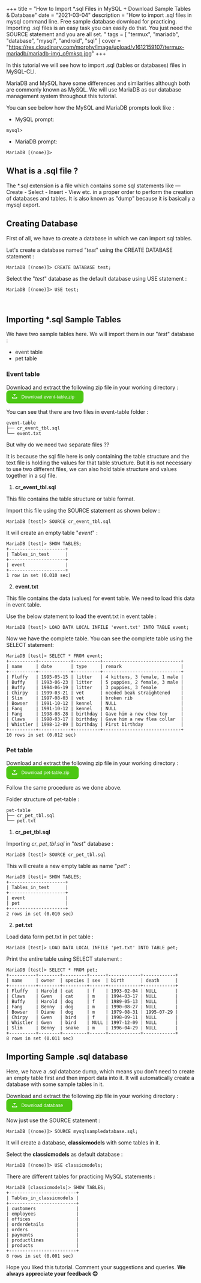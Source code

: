 +++
title = "How to Import *.sql Files in MySQL + Download Sample Tables & Database"
date = "2021-03-04"
description = "How to import .sql files in mysql command line. Free sample database download for practicing. Importing .sql files is an easy task you can easily do that. You just need the SOURCE statement and you are all set. "
tags = [
    "termux",
    "mariadb",
    "database",
    "mysql",
    "android",
    "sql"
]
cover = "https://res.cloudinary.com/morphy/image/upload/v1612159107/termux-mariadb/mariadb-img_o9mksp.jpg"
+++

In this tutorial we will see how to import .sql (tables or databases) files in MySQL-CLI.

MariaDB and MySQL have some differences and similarities although both are commonly known as MySQL. We will use MariaDB as our database management system throughout this tutorial.

You can see below how the MySQL and MariaDB prompts look like :

- MySQL prompt:

```
mysql>
```

- MariaDB prompt:

```
MariaDB [(none)]>
```

## What is a .sql file ?

The \*.sql extension is a file which contains some sql statements like — Create - Select - Insert - View etc. in a proper order to perform the creation of databases and tables. It is also known as "dump" because it is basically a mysql export.

## Creating Database

First of all, we have to create a database in which we can import sql tables.

Let's create a database named "_test_" using the CREATE DATABASE statement :

```
MariaDB [(none)]> CREATE DATABASE test;
```

Select the "_test_" database as the default database using USE statement :

```
MariaDB [(none)]> USE test;
```

<br>

## Importing \*.sql Sample Tables

We have two sample tables here. We will import them in our "_test_" database :

- event table
- pet table

### Event table

Download and extract the following zip file in your working directory : <a href="https://github.com/thetechnohack/files/raw/main/mysql%20samples/event-table.zip" class="buttonDownload">Download event-table.zip</a>

You can see that there are two files in event-table folder :

```
event-table
├── cr_event_tbl.sql
└── event.txt
```

But why do we need two separate files ??

It is because the sql file here is only containing the table structure and the text file is holding the values for that table structure.
But it is not necessary to use two different files, we can also hold table structure and values together in a sql file.

1. **cr_event_tbl.sql**

This file contains the table structure or table format.

Import this file using the SOURCE statement as shown below :

```
MariaDB [test]> SOURCE cr_event_tbl.sql
```

It will create an empty table "_event_" :

```
MariaDB [test]> SHOW TABLES;
+---------------------+
| Tables_in_test      |
+---------------------+
| event               |
+---------------------+
1 row in set (0.010 sec)
```

2. **event.txt**

This file contains the data (values) for event table. We need to load this data in event table.

Use the below statement to load the event.txt in event table :

```
MariaDB [test]> LOAD DATA LOCAL INFILE 'event.txt' INTO TABLE event;
```

Now we have the complete table. You can see the complete table using the SELECT statement:

```
MariaDB [test]> SELECT * FROM event;
+----------+------------+----------+-----------------------------+
| name     | date       | type     | remark                      |
+----------+------------+----------+-----------------------------+
| Fluffy   | 1995-05-15 | litter   | 4 kittens, 3 female, 1 male |
| Buffy    | 1993-06-23 | litter   | 5 puppies, 2 female, 3 male |
| Buffy    | 1994-06-19 | litter   | 3 puppies, 3 female         |
| Chirpy   | 1999-03-21 | vet      | needed beak straightened    |
| Slim     | 1997-08-03 | vet      | broken rib                  |
| Bowser   | 1991-10-12 | kennel   | NULL                        |
| Fang     | 1991-10-12 | kennel   | NULL                        |
| Fang     | 1998-08-28 | birthday | Gave him a new chew toy     |
| Claws    | 1998-03-17 | birthday | Gave him a new flea collar  |
| Whistler | 1998-12-09 | birthday | First birthday              |
+----------+------------+----------+-----------------------------+
10 rows in set (0.012 sec)
```

### Pet table

Download and extract the following zip file in your working directory : <a href="https://github.com/thetechnohack/files/raw/main/mysql%20samples/pet-table.zip" class="buttonDownload">Download pet-table.zip</a>

Follow the same procedure as we done above.

Folder structure of pet-table :

```
pet-table
├── cr_pet_tbl.sql
└── pet.txt
```

1. **cr_pet_tbl.sql**

Importing _cr_pet_tbl.sql_ in "_test_" database :

```
MariaDB [test]> SOURCE cr_pet_tbl.sql
```

This will create a new empty table as name "_pet_" :

```
MariaDB [test]> SHOW TABLES;
+---------------------+
| Tables_in_test      |
+---------------------+
| event               |
| pet                 |
+---------------------+
2 rows in set (0.010 sec)
```

2. **pet.txt**

Load data form pet.txt in pet table :

```
MariaDB [test]> LOAD DATA LOCAL INFILE 'pet.txt' INTO TABLE pet;
```

Print the entire table using SELECT statement :

```
MariaDB [test]> SELECT * FROM pet;
+----------+--------+---------+------+------------+------------+
| name     | owner  | species | sex  | birth      | death      |
+----------+--------+---------+------+------------+------------+
| Fluffy   | Harold | cat     | f    | 1993-02-04 | NULL       |
| Claws    | Gwen   | cat     | m    | 1994-03-17 | NULL       |
| Buffy    | Harold | dog     | f    | 1989-05-13 | NULL       |
| Fang     | Benny  | dog     | m    | 1990-08-27 | NULL       |
| Bowser   | Diane  | dog     | m    | 1979-08-31 | 1995-07-29 |
| Chirpy   | Gwen   | bird    | f    | 1998-09-11 | NULL       |
| Whistler | Gwen   | bird    | NULL | 1997-12-09 | NULL       |
| Slim     | Benny  | snake   | m    | 1996-04-29 | NULL       |
+----------+--------+---------+------+------------+------------+
8 rows in set (0.011 sec)
```

## Importing Sample .sql database

Here, we have a .sql database dump, which means you don't need to create an empty table first and then import data into it. It will automatically create a database with some sample tables in it.

Download and extract the following zip file in your working directory : <a href="https://github.com/thetechnohack/files/raw/main/mysql%20samples/mydb.zip" class="buttonDownload">Download database</a>

Now just use the SOURCE statement :

```
MariaDB [(none)]> SOURCE mysqlsampledatabase.sql;
```

It will create a database, **classicmodels** with some tables in it.

Select the **classicmodels** as default database :

```
MariaDB [(none)]> USE classicmodels;
```

There are different tables for practicing MySQL statements :

```
MariaDB [classicmodels]> SHOW TABLES;
+-------------------------+
| Tables_in_classicmodels |
+-------------------------+
| customers               |
| employees               |
| offices                 |
| orderdetails            |
| orders                  |
| payments                |
| productlines            |
| products                |
+-------------------------+
8 rows in set (0.001 sec)
```

Hope you liked this tutorial.
Comment your suggestions and queries. **We always appreciate your feedback 😊**

<br>

<style>
.buttonDownload {
	display: inline-block;
	position: relative;
	padding: 10px 25px;
   background-color: #4CC713;
   color: white;
   font-family: sans-serif;
	text-decoration: none;
	font-size: 0.9em;
	text-align: center;
	text-indent: 15px;
   border-radius: 8px;
   outline: none;
}

.buttonDownload:hover {
	background-color: #333;
	color: white;
}

.buttonDownload:before, .buttonDownload:after {
	content: ' ';
	display: block;
	position: absolute;
	left: 15px;
	top: 52%;
}

/* Download box shape  */
.buttonDownload:before {
	width: 10px;
	height: 2px;
	border-style: solid;
	border-width: 0 2px 2px;
}

/* Download arrow shape */
.buttonDownload:after {
	width: 0;
	height: 0;
	margin-left: 3px;
	margin-top: -7px;
  
	border-style: solid;
	border-width: 4px 4px 0 4px;
	border-color: transparent;
	border-top-color: inherit;
	
	animation: downloadArrow 2s linear infinite;
	animation-play-state: paused;
}

.buttonDownload:hover:before {
	border-color: #4CC713;
}

.buttonDownload:hover:after {
	border-top-color: #4CC713;
	animation-play-state: running;
}

/* keyframes for the download icon anim */
@keyframes downloadArrow {
	/* 0% and 0.001% keyframes used as a hackish way of having the button frozen on a nice looking frame by default */
	0% {
		margin-top: -7px;
		opacity: 1;
	}
	
	0.001% {
		margin-top: -15px;
		opacity: 0;
	}
	
	50% {
		opacity: 1;
	}
	
	100% {
		margin-top: 0;
		opacity: 0;
	}
}
</style>
